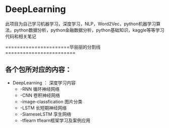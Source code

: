 # DeepLearning
此项目为自己学习机器学习，深度学习，NLP，Word2Vec，python机器学习算法，python数据分析，python金融数据分析，python基础知识，kaggle等等学习代码和相关笔记

======================华丽丽的分割线========================
 ##   各个包所对应的内容：
* DeepLearning ： 深度学习内容
    *  -RNN 循环神经网络
    *  -CNN 卷积神经网络
    *  -image-classfication  图片分类
    *  -LSTM 长短期神经网络
    *  -SiameseLSTM   孪生网络
    *  -tflearn      tflearn框架学习及案例应用


